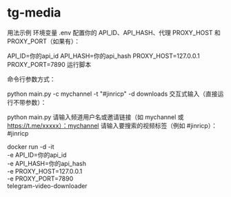 # tg-media

用法示例
环境变量 .env 配置你的 API_ID、API_HASH、代理 PROXY_HOST 和 PROXY_PORT（如果有）：


API_ID=你的api_id
API_HASH=你的api_hash
PROXY_HOST=127.0.0.1
PROXY_PORT=7890
运行脚本

命令行参数方式：

python main.py -c mychannel -t "#jinricp" -d downloads
交互式输入（直接运行不带参数）：


python main.py
请输入频道用户名或邀请链接（如 mychannel 或 https://t.me/xxxxx）：mychannel
请输入要搜索的视频标签（例如 #jinricp）：#jinricp


docker run -d -it \
  -e API_ID=你的api_id \
  -e API_HASH=你的api_hash \
  -e PROXY_HOST=127.0.0.1 \
  -e PROXY_PORT=7890 \
  telegram-video-downloader
